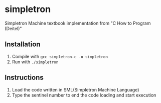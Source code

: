 # simpletron
Simpletron Machine textbook implementation from "C How to Program (Deitel)"

## Installation
1. Compile with `gcc simpletron.c -o simpletron`
2. Run with `./simpletron`

## Instructions
1. Load the code written in SML(Simpletron Machine Language)
2. Type the sentinel number to end the code loading and start execution
